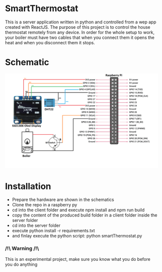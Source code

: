 # SmartThermostat
This is a server application written in python and controlled from a wep app created with ReactJS.
The purpose of this project is to control the house thermostat remotely from any device.
In order for the whole setup to work, your boiler must have two cables that when you connect them it opens the heat and when you disconnect them it stops.

# Schematic
![SmartThermostatDiagram](SmartThermostatDiagram.png)

# Installation
* Prepare the hardware are shown in the schematics
* Clone the repo in a raspberry py
* cd into the client folder and execute npm install and npm run build
* copy the content of the produced build folder in a client folder inside the server folder
* cd into the server folder
* execute python install -r requirements.txt
* and finlay execute the python script: python smartThermostat.py


### /!\ Warning /!\
This is an experimental project, make sure you know what you do before you do anything